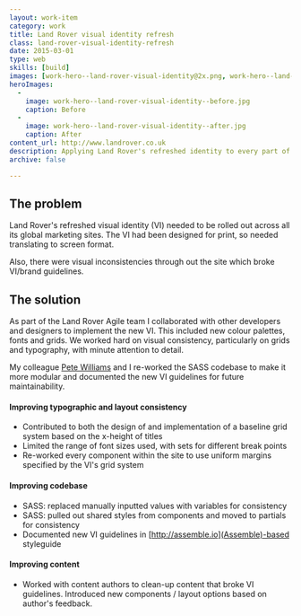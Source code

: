 ```yaml
---
layout: work-item
category: work
title: Land Rover visual identity refresh
class: land-rover-visual-identity-refresh
date: 2015-03-01
type: web
skills: [build]
images: [work-hero--land-rover-visual-identity@2x.png, work-hero--land-rover-visual-identity--large.png]
heroImages:
  -
    image: work-hero--land-rover-visual-identity--before.jpg
    caption: Before
  -
    image: work-hero--land-rover-visual-identity--after.jpg
    caption: After
content_url: http://www.landrover.co.uk
description: Applying Land Rover's refreshed identity to every part of their global marketing websites.
archive: false

---
```


## The problem
Land Rover's refreshed visual identity (VI) needed to be rolled out across all its global marketing sites. The VI had been designed for print, so needed translating to screen format.

Also, there were visual inconsistencies through out the site which broke VI/brand guidelines.

## The solution
As part of the Land Rover Agile team I collaborated with other developers and designers to implement the new VI. This included new colour palettes, fonts and grids. We worked hard on visual consistency, particularly on grids and typography, with minute attention to detail.

My colleague [Pete Williams](http://www.petewritescode.com) and I re-worked the SASS codebase to make it more modular and documented the new VI guidelines for future maintainability.

#### Improving typographic and layout consistency

* Contributed to both the design of and implementation of a baseline grid system based on the x-height of titles
* Limited the range of font sizes used, with sets for different break points
* Re-worked every component within the site to use uniform margins specified by the VI's grid system

#### Improving codebase

* SASS: replaced manually inputted values with variables for consistency
* SASS: pulled out shared styles from components and moved to partials for consistency
* Documented new VI guidelines in [http://assemble.io](Assemble)-based styleguide

#### Improving content

* Worked with content authors to clean-up content that broke VI guidelines. Introduced new components / layout options based on author's feedback.

